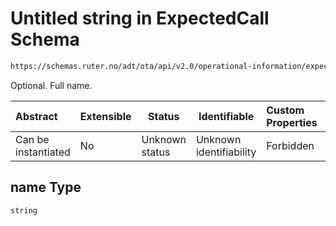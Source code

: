 # Untitled string in ExpectedCall Schema

```txt
https://schemas.ruter.no/adt/ota/api/v2.0/operational-information/expected-call.json#/definitions/tariffZoneInfo/properties/name
```

Optional. Full name.


| Abstract            | Extensible | Status         | Identifiable            | Custom Properties | Additional Properties | Access Restrictions | Defined In                                                                                             |
| :------------------ | ---------- | -------------- | ----------------------- | :---------------- | --------------------- | ------------------- | ------------------------------------------------------------------------------------------------------ |
| Can be instantiated | No         | Unknown status | Unknown identifiability | Forbidden         | Allowed               | none                | [expected-call.json\*](../../schema/operational-information/expected-call.json "open original schema") |

## name Type

`string`
